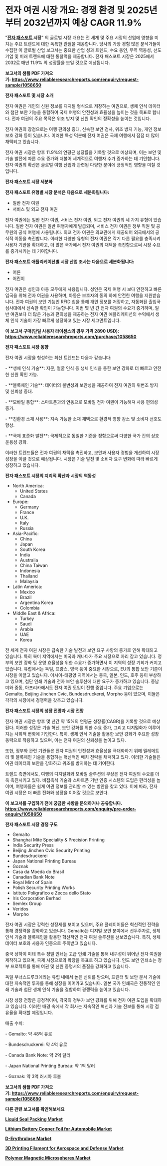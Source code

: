 <p><h1>전자 여권 시장 개요: 경쟁 환경 및 2025년부터 2032년까지 예상 CAGR 11.9%</h1></p><p>"<strong><a href="https://www.reliableresearchreports.com/electronic-passports-r1058650?utm_campaign=105&utm_medium=7&utm_source=Github&utm_content=ia&utm_term=05022025&utm_id=electronic-passports">전자 패스포트&nbsp;</a></strong><strong>시장</strong>" 의 글로벌 시장 개요는 전 세계 및 주요 시장의 산업에 영향을 미치는 주요 트렌드에 대한 독특한 관점을 제공합니다. 당사의 가장 경험 많은 분석가들이 수집한 이 글로벌 산업 보고서는 중요한 산업 성과 트렌드, 수요 동인, 무역 역동성, 선도 기업 및 미래 트렌드에 대한 통찰력을 제공합니다. 전자 패스포트 시장은 2025에서 2032로 매년 11.9% 의 성장률을 보일 것으로 예상됩니다.&nbsp;</p>
<p><strong>보고서의 샘플 PDF 가져오기:&nbsp;<a href="https://www.reliableresearchreports.com/enquiry/request-sample/1058650?utm_campaign=105&utm_medium=7&utm_source=Github&utm_content=ia&utm_term=05022025&utm_id=electronic-passports">https://www.reliableresearchreports.com/enquiry/request-sample/1058650</a></strong></p>
<p><strong>전자 패스포트 및 시장 소개</strong></p>
<p><p>전자 여권은 개인의 신원 정보를 디지털 형식으로 저장하는 여권으로, 생체 인식 데이터와 첨단 보안 기능을 통합하여 국제 여행의 안전성과 효율성을 높이는 것을 목표로 합니다. 전자 여권의 주요 목적은 위조 방지 및 신원 확인의 정확성을 높이는 것입니다.</p><p>전자 여권의 장점으로는 여행 편의성 증대, 신속한 보안 검사, 위조 방지 기능, 개인 정보 보호 강화 등이 있습니다. 이러한 특성 덕분에 전자 여권은 국제 여행에서 점점 더 많이 채택되고 있습니다. </p><p>전자 여권 시장은 향후 11.9%의 연평균 성장률을 기록할 것으로 예상되며, 이는 보안 및 기술 발전에 따른 수요 증가와 더불어 세계적으로 여행자 수가 증가하는 데 기인합니다. 전자 여권의 확산은 글로벌 여행 산업과 관련된 다양한 분야에 긍정적인 영향을 미칠 것입니다.</p></p>
<p><strong>전자 패스포트 시장 세분화</strong></p>
<p><strong>전자 패스포트 유형별 시장 분석은 다음으로 세분화됩니다:</strong></p>
<p><ul><li>일반 전자 여권</li><li>서비스 및 외교 전자 여권</li></ul></p>
<p><p>전자 여권에는 일반 전자 여권, 서비스 전자 여권, 외교 전자 여권의 세 가지 유형이 있습니다. 일반 전자 여권은 일반 여행자에게 발급되며, 서비스 전자 여권은 정부 직원 및 공무원의 공식 여행에 사용됩니다. 외교 전자 여권은 외교관에게 제공되어 외국에서의 공식적 이동을 촉진합니다. 이러한 다양한 유형의 전자 여권은 각기 다른 필요를 충족시켜 사용자 기반을 확대하고, 더 많은 국가에서 전자 여권의 채택을 촉진함으로써 시장 수요를 증가시키는 데 기여합니다.</p></p>
<p><strong>전자 패스포트 애플리케이션별 시장 산업 조사는 다음으로 세분화됩니다:</strong></p>
<p><ul><li>어른</li><li>어린이</li></ul></p>
<p><p>전자 여권은 성인과 아동 모두에게 사용됩니다. 성인은 국제 여행 시 보다 안전하고 빠른 입국을 위해 전자 여권을 사용하며, 아동은 보호자의 동의 하에 안전한 여행을 지원받습니다. 전자 여권의 보안 기능인 RFID 칩을 통해 개인 정보를 저장하고, 자동화된 출입국 심사대에서 신속한 확인이 가능합니다. 이번 몇 년 간 전자 여권의 수요가 증가하며, 일반 여권보다 더 많은 기능과 편의성을 제공하는 전자 여권 애플리케이션의 수익에서 생체 인식 기술이 가장 빠르게 성장하고 있는 시장 세그먼트입니다.</p></p>
<p><strong>이 보고서 구매(단일 사용자 라이센스의 경우 가격 2890 USD): <a href="https://www.reliableresearchreports.com/purchase/1058650?utm_campaign=105&utm_medium=7&utm_source=Github&utm_content=ia&utm_term=05022025&utm_id=electronic-passports">https://www.reliableresearchreports.com/purchase/1058650</a></strong></p>
<p><strong>전자 패스포트 시장 동향</strong></p>
<p><p>전자 여권 시장을 형성하는 최신 트렌드는 다음과 같습니다:</p><p>- **생체 인식 기술**: 지문, 얼굴 인식 등 생체 인식을 통한 보안 강화로 더 빠르고 안전한 신원 확인 가능.</p><p>- **블록체인 기술**: 데이터의 불변성과 보안성을 제공하여 전자 여권의 위변조 방지 및 신뢰성 증대.</p><p>- **모바일 통합**: 스마트폰과의 연동으로 모바일 전자 여권이 가능해져 사용 편의성 증가.</p><p>- **친환경 소재 사용**: 지속 가능한 소재 채택으로 환경적 영향 감소 및 소비자 선호도 향상.</p><p>- **국제 표준화 발전**: 국제적으로 동일한 기준을 정함으로써 다양한 국가 간의 상호 운용성 강화.</p><p>이러한 트렌드들은 전자 여권의 채택을 촉진하고, 보안과 사용자 경험을 개선하여 시장 성장을 이끌 것으로 예상됩니다. 시장은 기술 발전 및 소비자 요구 변화에 따라 빠르게 성장하고 있습니다.</p></p>
<p><strong>전자 패스포트 시장의 지리적 확산과 시장의 역동성</strong></p>
<p><ul>
    <li>
        North America:
        <ul>
            <li>United States</li>
            <li>Canada</li>
        </ul>
    </li>
    <li>
        Europe:
        <ul>
            <li>Germany</li>
            <li>France</li>
            <li>U.K.</li>
            <li>Italy</li>
            <li>Russia</li>
        </ul>
    </li>
    <li>
        Asia-Pacific:
        <ul>
            <li>China</li>
            <li>Japan</li>
            <li>South Korea</li>
            <li>India</li>
            <li>Australia</li>
            <li>China Taiwan</li>
            <li>Indonesia</li>
            <li>Thailand</li>
            <li>Malaysia</li>
        </ul>
    </li>
    <li>
        Latin America:
        <ul>
            <li>Mexico</li>
            <li>Brazil</li>
            <li>Argentina Korea</li>
            <li>Colombia</li>
        </ul>
    </li>
    <li>
        Middle East & Africa:
        <ul>
            <li>Turkey</li>
            <li>Saudi</li>
            <li>Arabia</li>
            <li>UAE</li>
            <li>Korea</li>
        </ul>
    </li>
    </ul></p>
<p><p>전 세계 전자 여권 시장은 급속한 기술 발전과 보안 요구 사항의 증가로 인해 확대되고 있습니다. 특히 북미 지역에서는 미국과 캐나다가 주요 시장으로 자리 잡고 있습니다. 정부의 보안 강화 및 운영 효율성을 위한 수요가 증가하면서 이 지역의 성장 기회가 커지고 있습니다. 유럽에서는 독일, 프랑스, 영국 등이 중요한 시장으로, EU의 통합 보안 기준이 시장을 이끌고 있습니다. 아시아-태평양 지역에서는 중국, 일본, 인도, 호주 등이 부상하고 있으며, 첨단 인쇄 기술과 전자 보안 솔루션에 대한 요구가 증가하고 있습니다. 중남미와 중동, 아프리카에서도 전자 여권 도입이 진행 중입니다. 주요 기업으로는 Gemalto, Beijing Jinchen Cvic, Bundesdruckerei, Morpho 등이 있으며, 이들은 각각의 시장에서 경쟁력을 갖추고 있습니다.</p></p>
<p><strong>전자 패스포트 시장의 성장 전망과 시장 전망</strong></p>
<p><p>전자 여권 시장은 향후 몇 년간 약 15%의 연평균 성장률(CAGR)을 기록할 것으로 예상된다. 이러한 성장은 기술 혁신, 보안 강화를 위한 수요 증가, 그리고 디지털화가 이루어지는 사회적 변화에 기인한다. 특히, 생체 인식 기술을 활용한 보안 강화가 주요한 성장 동력으로 작용하고 있으며, 이는 전자 여권의 신뢰성을 높이고 있다.</p><p>또한, 정부와 관련 기관들은 전자 여권의 안전성과 효율성을 극대화하기 위해 텔레메트리 및 블록체인 기술을 통합하는 혁신적인 배치 전략을 채택하고 있다. 이러한 기술들은 여권 데이터의 보안을 강화하고 위조를 방지하는 데 기여한다.</p><p>트렌드 측면에서도, 여행의 디지털화와 모바일 솔루션의 부상은 전자 여권의 수요를 더욱 촉진시키고 있다. 비접촉식 기술과 스마트폰 기반 인증 시스템의 도입은 편리성을 높이며, 여행자들은 쉽게 여권 정보를 관리할 수 있는 방안을 찾고 있다. 이에 따라, 전자 여권 시장은 더 빠른 진화와 성장을 이어갈 것으로 보인다.</p></p>
<p><strong>이 보고서를 구입하기 전에 궁금한 사항을 문의하거나 공유합니다. <a href="https://www.reliableresearchreports.com/enquiry/pre-order-enquiry/1058650?utm_campaign=105&utm_medium=7&utm_source=Github&utm_content=ia&utm_term=05022025&utm_id=electronic-passports">https://www.reliableresearchreports.com/enquiry/pre-order-enquiry/1058650</a></strong></p>
<p><strong>전자 패스포트 시장 경쟁 구도</strong></p>
<p><ul><li>Gemalto</li><li>Shanghai Mite Speciality & Precision Printing</li><li>India Security Press</li><li>Beijing Jinchen Cvic Security Printing</li><li>Bundesdruckerei</li><li>Japan National Printing Bureau</li><li>Goznak</li><li>Casa da Moeda do Brasil</li><li>Canadian Bank Note</li><li>Royal Mint of Spain</li><li>Polish Security Printing Works</li><li>Istituto Poligrafico e Zecca dello Stato</li><li>Iris Corporation Berhad</li><li>Semlex Group</li><li>Veridos</li><li>Morpho</li></ul></p>
<p><p>전자 여권 시장은 강력한 성장세를 보이고 있으며, 주요 플레이어들은 혁신적인 전략을 통해 경쟁력을 강화하고 있습니다. Gemalto는 디지털 보안 분야에서 선두주자로, 생체 인식 기술과 블록체인을 활용한 혁신적인 전자 여권 솔루션을 선보였습니다. 특히, 생체 데이터 보호와 사용자 인증으로 주목받고 있습니다.</p><p>중국 상하이 미테 특수 정밀 인쇄는 고급 인쇄 기술을 통해 내구성이 뛰어난 전자 여권을 제작하고 있으며, 국제 시장으로의 확장을 목표로 하고 있습니다. 인도 보안 인쇄소는 정부 프로젝트를 통해 여권 및 신원 증명서의 품질을 강화하고 있습니다.</p><p>독일 부너스드루크에리는 유럽 내에서 높은 신뢰를 받으며, 프린터 및 보안 문서 기술에 대한 지속적인 투자를 통해 성장을 이어가고 있습니다. 일본 국가 인쇄국은 전통적인 인쇄 기술과 첨단 생체 인식 기술을 결합하여 경쟁력을 높이고 있습니다.</p><p>시장 성장 전망은 긍정적이며, 각국의 정부가 보안 강화를 위해 전자 여권 도입을 확대하고 있습니다. 이러한 배경 속에서 각 회사는 지속적인 혁신과 기술 진보를 통해 시장 점유율을 확대할 예정입니다.</p><p>매출 수치:</p><p>- Gemalto: 약 48억 유로</p><p>- Bundesdruckerei: 약 4억 유로</p><p>- Canada Bank Note: 약 2억 달러</p><p>- Japan National Printing Bureau: 약 1억 달러</p><p>- Goznak: 약 3억 러시아 루블</p></p>
<p><strong>보고서의 샘플 PDF 가져오기:&nbsp;<a href="https://www.reliableresearchreports.com/enquiry/request-sample/1058650?utm_campaign=105&utm_medium=7&utm_source=Github&utm_content=ia&utm_term=05022025&utm_id=electronic-passports">https://www.reliableresearchreports.com/enquiry/request-sample/1058650</a></strong></p>
<p><strong></strong></p>
<p><strong></strong></p>
<p><strong></strong></p>
<p><strong></strong></p>
<p><strong>다른 관련 보고서를 확인해보세요</strong></p>
<p><strong><p><a href="https://github.com/hartsockdonnette82/Market-Research-Report-List-1/blob/main/liquid-seal-packing-market.md?utm_campaign=105&utm_medium=7&utm_source=Github&utm_content=ia&utm_term=05022025&utm_id=electronic-passports">Liquid Seal Packing Market</a></p><p><a href="https://github.com/biomochaben4/Market-Research-Report-List-1/blob/main/lithium-battery-copper-foil-for-automobile-market.md?utm_campaign=105&utm_medium=7&utm_source=Github&utm_content=ia&utm_term=05022025&utm_id=electronic-passports">Lithium Battery Copper Foil for Automobile Market</a></p><p><a href="https://github.com/akaalahk/Market-Research-Report-List-1/blob/main/d-erythrulose-market.md?utm_campaign=105&utm_medium=7&utm_source=Github&utm_content=ia&utm_term=05022025&utm_id=electronic-passports">D-Erythrulose Market</a></p><p><a href="https://github.com/agdonthisa/Market-Research-Report-List-1/blob/main/3d-printing-filament-for-aerospace-and-defense-market.md?utm_campaign=105&utm_medium=7&utm_source=Github&utm_content=ia&utm_term=05022025&utm_id=electronic-passports">3D Printing Filament for Aerospace and Defense Market</a></p><p><a href="https://github.com/birnbaumbulah0/Market-Research-Report-List-1/blob/main/polymer-magnetic-microspheres-market.md?utm_campaign=105&utm_medium=7&utm_source=Github&utm_content=ia&utm_term=05022025&utm_id=electronic-passports">Polymer Magnetic Microspheres Market</a></p></strong></p>
<p></p>